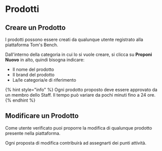 # Prodotti

## Creare un Prodotto

I prodotti possono essere creati da qualunque utente registrato alla piattaforma Tom's Bench.

Dall'interno della categoria in cui lo si vuole creare, si clicca su **Proponi Nuovo** in alto, quindi bisogna indicare:

* Il nome del prodotto
* Il brand del prodotto
* La/le categoria/e di riferimento

{% hint style="info" %}
 Ogni prodotto proposto deve essere approvato da un membro dello Staff. Il tempo può variare da pochi minuti fino a 24 ore.
{% endhint %}

## Modificare un Prodotto

Come utente verificato puoi proporre la modifica di qualunque prodotto presente nella piattaforma.

Ogni proposta di modifica contribuirà ad assegnarti dei punti attività.

